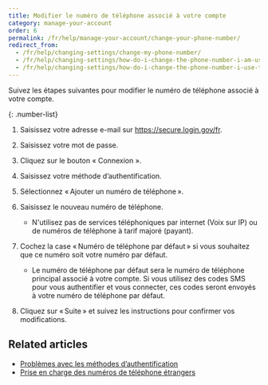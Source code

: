 ```yaml
---
title: Modifier le numéro de téléphone associé à votre compte
category: manage-your-account
order: 6
permalink: /fr/help/manage-your-account/change-your-phone-number/
redirect_from:
  - /fr/help/changing-settings/change-my-phone-number/
  - /fr/help/changing-settings/how-do-i-change-the-phone-number-i-am-using-with-my-account/
  - /fr/help/changing-settings/how-do-i-change-the-phone-number-i-use-to-sign-in/
---
```

Suivez les étapes suivantes pour modifier le numéro de téléphone associé à votre compte.

{: .number-list}

1. Saisissez votre adresse e-mail sur <https://secure.login.gov/fr>.
2. Saisissez votre mot de passe.
3. Cliquez sur le bouton « Connexion ».
4. Saisissez votre méthode d’authentification.
5. Sélectionnez « Ajouter un numéro de téléphone ».
6. Saisissez le nouveau numéro de téléphone.

   * N'utilisez pas de services téléphoniques par internet (Voix sur IP) ou de numéros de téléphone à tarif majoré (payant).
7. Cochez la case « Numéro de téléphone par défaut » si vous souhaitez que ce numéro soit votre numéro par défaut.

   * Le numéro de téléphone par défaut sera le numéro de téléphone principal associé à votre compte. Si vous utilisez des codes SMS pour vous authentifier et vous connecter, ces codes seront envoyés à votre numéro de téléphone par défaut.
8. Cliquez sur « Suite » et suivez les instructions pour confirmer vos modifications.

## Related articles

* [Problèmes avec les méthodes d’authentification](/fr/help/trouble-signing-in/issues-with-authentication-methods/)
* [Prise en charge des numéros de téléphone étrangers](/fr/help/manage-your-account/international-phone-support/)
